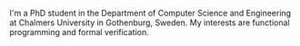 I'm a PhD student in the Department of Computer Science and
Engineering at Chalmers University in Gothenburg, Sweden.
My interests are functional programming and formal verification.
